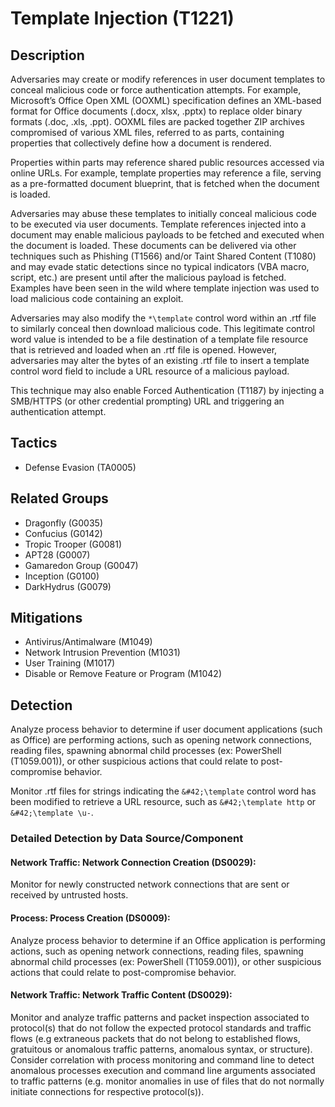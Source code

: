 # Template Injection (T1221)

## Description
Adversaries may create or modify references in user document templates to conceal malicious code or force authentication attempts. For example, Microsoft’s Office Open XML (OOXML) specification defines an XML-based format for Office documents (.docx, xlsx, .pptx) to replace older binary formats (.doc, .xls, .ppt). OOXML files are packed together ZIP archives compromised of various XML files, referred to as parts, containing properties that collectively define how a document is rendered.

Properties within parts may reference shared public resources accessed via online URLs. For example, template properties may reference a file, serving as a pre-formatted document blueprint, that is fetched when the document is loaded.

Adversaries may abuse these templates to initially conceal malicious code to be executed via user documents. Template references injected into a document may enable malicious payloads to be fetched and executed when the document is loaded. These documents can be delivered via other techniques such as Phishing (T1566) and/or Taint Shared Content (T1080) and may evade static detections since no typical indicators (VBA macro, script, etc.) are present until after the malicious payload is fetched. Examples have been seen in the wild where template injection was used to load malicious code containing an exploit.

Adversaries may also modify the ```*\template``` control word within an .rtf file to similarly conceal then download malicious code. This legitimate control word value is intended to be a file destination of a template file resource that is retrieved and loaded when an .rtf file is opened. However, adversaries may alter the bytes of an existing .rtf file to insert a template control word field to include a URL resource of a malicious payload.

This technique may also enable Forced Authentication (T1187) by injecting a SMB/HTTPS (or other credential prompting) URL and triggering an authentication attempt.

## Tactics
- Defense Evasion (TA0005)

## Related Groups
- Dragonfly (G0035)
- Confucius (G0142)
- Tropic Trooper (G0081)
- APT28 (G0007)
- Gamaredon Group (G0047)
- Inception (G0100)
- DarkHydrus (G0079)

## Mitigations
- Antivirus/Antimalware (M1049)
- Network Intrusion Prevention (M1031)
- User Training (M1017)
- Disable or Remove Feature or Program (M1042)

## Detection
Analyze process behavior to determine if user document applications (such as Office) are performing actions, such as opening network connections, reading files, spawning abnormal child processes (ex: PowerShell (T1059.001)), or other suspicious actions that could relate to post-compromise behavior.

Monitor .rtf files for strings indicating the ```&#42;\template``` control word has been modified to retrieve a URL resource, such as ```&#42;\template http``` or ```&#42;\template \u-```.

### Detailed Detection by Data Source/Component
#### Network Traffic: Network Connection Creation (DS0029): 
Monitor for newly constructed network connections that are sent or received by untrusted hosts. 

#### Process: Process Creation (DS0009): 
Analyze process behavior to determine if an Office application is performing actions, such as opening network connections, reading files, spawning abnormal child processes (ex: PowerShell (T1059.001)), or other suspicious actions that could relate to post-compromise behavior.

#### Network Traffic: Network Traffic Content (DS0029): 
Monitor and analyze traffic patterns and packet inspection associated to protocol(s) that do not follow the expected protocol standards and traffic flows (e.g extraneous packets that do not belong to established flows, gratuitous or anomalous traffic patterns, anomalous syntax, or structure). Consider correlation with process monitoring and command line to detect anomalous processes execution and command line arguments associated to traffic patterns (e.g. monitor anomalies in use of files that do not normally initiate connections for respective protocol(s)).

